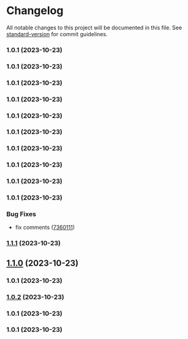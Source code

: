 # Changelog

All notable changes to this project will be documented in this file. See [standard-version](https://github.com/conventional-changelog/standard-version) for commit guidelines.

### 1.0.1 (2023-10-23)

### 1.0.1 (2023-10-23)

### 1.0.1 (2023-10-23)

### 1.0.1 (2023-10-23)

### 1.0.1 (2023-10-23)

### 1.0.1 (2023-10-23)

### 1.0.1 (2023-10-23)

### 1.0.1 (2023-10-23)

### 1.0.1 (2023-10-23)

### 1.0.1 (2023-10-23)


### Bug Fixes

* fix comments ([7360111](https://github.com/nitya118/LocationTracker/commit/7360111b63bda7b69b808dad0618d0152df34927))

### [1.1.1](https://github.com/https://github.com/nitya118/LocationTracker.git/branchCompare?baseVersion=GTv1.1.0&targetVersion=GTv1.1.1) (2023-10-23)

## [1.1.0](https://github.com/nitya118/LocationTracker/compare/v1.0.2...v1.1.0) (2023-10-23)

### 1.0.1 (2023-10-23)

### [1.0.2](https://github.com/https://github.com/nitya118/LocationTracker.git/branchCompare?baseVersion=GTv1.0.1&targetVersion=GTv1.0.2) (2023-10-23)

### 1.0.1 (2023-10-23)

### 1.0.1 (2023-10-23)
